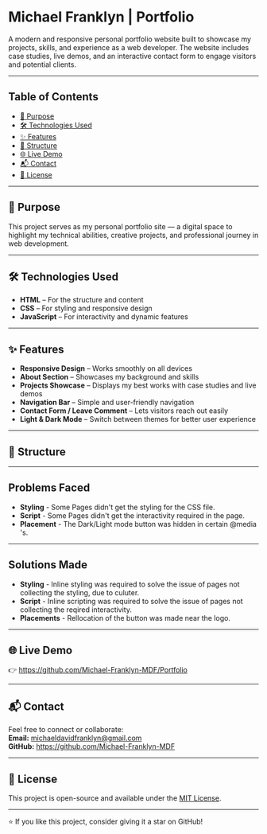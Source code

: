 # Michael Franklyn | Portfolio

A modern and responsive personal portfolio website built to showcase my projects, skills, and experience as a web developer. The website includes case studies, live demos, and an interactive contact form to engage visitors and potential clients.

---

## Table of Contents

- [🚀 Purpose](#-purpose)
- [🛠️ Technologies Used](#️-technologies-used)
- [✨ Features](#-features)
- [🧩 Structure](#-structure)
- [🌐 Live Demo](#-live-demo)
- [📬 Contact](#-contact)
- [📄 License](#-license)

---

## 🚀 Purpose

This project serves as my personal portfolio site — a digital space to highlight my technical abilities, creative projects, and professional journey in web development.

---

## 🛠️ Technologies Used

- **HTML** – For the structure and content  
- **CSS** – For styling and responsive design  
- **JavaScript** – For interactivity and dynamic features  

---

## ✨ Features

- **Responsive Design** – Works smoothly on all devices  
- **About Section** – Showcases my background and skills  
- **Projects Showcase** – Displays my best works with case studies and live demos  
- **Navigation Bar** – Simple and user-friendly navigation  
- **Contact Form / Leave Comment** – Lets visitors reach out easily  
- **Light & Dark Mode** – Switch between themes for better user experience  

---

## 🧩 Structure



---

## Problems Faced

- **Styling** - Some Pages didn't get the styling for the CSS file.
- **Script** - Some Pages didn't get the interactivity required in the page.
- **Placement** - The Dark/Light mode button was hidden in certain @media 's.

---

## Solutions Made

- **Styling** - Inline styling was required to solve the issue of pages not collecting the styling, due to culuter.
- **Script** - Inline scripting was required to solve the issue of pages not collecting the reqired interactivity.
- **Placements** - Rellocation of the button was made near the logo.

---
## 🌐 Live Demo

👉 https://github.com/Michael-Franklyn-MDF/Portfolio  


---

## 📬 Contact

Feel free to connect or collaborate:  
**Email:** michaeldavidfranklyn@gmail.com  
**GitHub:** https://github.com/Michael-Franklyn-MDF

---

## 📄 License

This project is open-source and available under the [MIT License](LICENSE).

---

⭐ If you like this project, consider giving it a star on GitHub!
